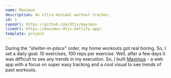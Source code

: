 ```yaml
---
name: Maximus
description: An ultra minimal workout tracker.
id: 1
repoUrl: https://github.com/dtjv/maximus
liveUrl: https://maximus-dtjv.netlify.app/
template: project
---
```


During the _"shelter-in-place"_ order, my home workouts got real boring. So, I
set a daily goal: 10 exercises, 100 reps per exercise. Well, after a few days it
was difficult to see any trends in my execution. So, I built
[Maximus](https://maximus-dtjv.netlify.app) - a web app with a focus on super
easy tracking and a cool visual to see trends of past workouts.

<!-- more -->
